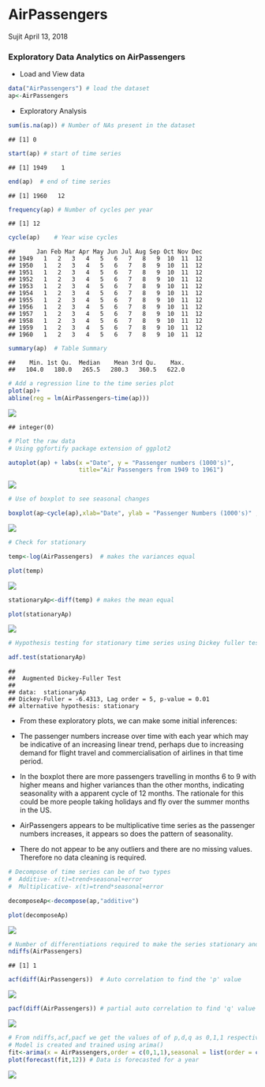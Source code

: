 AirPassengers
================
Sujit
April 13, 2018

### Exploratory Data Analytics on AirPassengers

-   Load and View data

``` r
data("AirPassengers") # load the dataset
ap<-AirPassengers
```

-   Exploratory Analysis

``` r
sum(is.na(ap)) # Number of NAs present in the dataset
```

    ## [1] 0

``` r
start(ap) # start of time series
```

    ## [1] 1949    1

``` r
end(ap)  # end of time series
```

    ## [1] 1960   12

``` r
frequency(ap) # Number of cycles per year
```

    ## [1] 12

``` r
cycle(ap)    # Year wise cycles
```

    ##      Jan Feb Mar Apr May Jun Jul Aug Sep Oct Nov Dec
    ## 1949   1   2   3   4   5   6   7   8   9  10  11  12
    ## 1950   1   2   3   4   5   6   7   8   9  10  11  12
    ## 1951   1   2   3   4   5   6   7   8   9  10  11  12
    ## 1952   1   2   3   4   5   6   7   8   9  10  11  12
    ## 1953   1   2   3   4   5   6   7   8   9  10  11  12
    ## 1954   1   2   3   4   5   6   7   8   9  10  11  12
    ## 1955   1   2   3   4   5   6   7   8   9  10  11  12
    ## 1956   1   2   3   4   5   6   7   8   9  10  11  12
    ## 1957   1   2   3   4   5   6   7   8   9  10  11  12
    ## 1958   1   2   3   4   5   6   7   8   9  10  11  12
    ## 1959   1   2   3   4   5   6   7   8   9  10  11  12
    ## 1960   1   2   3   4   5   6   7   8   9  10  11  12

``` r
summary(ap)  # Table Summary
```

    ##    Min. 1st Qu.  Median    Mean 3rd Qu.    Max. 
    ##   104.0   180.0   265.5   280.3   360.5   622.0

``` r
# Add a regression line to the time series plot
plot(ap)+
abline(reg = lm(AirPassengers~time(ap)))
```

![](Airpassenger_ts_files/figure-markdown_github/unnamed-chunk-2-1.png)

    ## integer(0)

``` r
# Plot the raw data
# Using ggfortify package extension of ggplot2

autoplot(ap) + labs(x ="Date", y = "Passenger numbers (1000's)",
                    title="Air Passengers from 1949 to 1961") 
```

![](Airpassenger_ts_files/figure-markdown_github/unnamed-chunk-2-2.png)

``` r
# Use of boxplot to see seasonal changes

boxplot(ap~cycle(ap),xlab="Date", ylab = "Passenger Numbers (1000's)" ,main ="Monthly Air Passengers Boxplot from 1949 to 1961")
```

![](Airpassenger_ts_files/figure-markdown_github/unnamed-chunk-2-3.png)

``` r
# Check for stationary

temp<-log(AirPassengers)  # makes the variances equal

plot(temp)
```

![](Airpassenger_ts_files/figure-markdown_github/unnamed-chunk-2-4.png)

``` r
stationaryAp<-diff(temp) # makes the mean equal

plot(stationaryAp)
```

![](Airpassenger_ts_files/figure-markdown_github/unnamed-chunk-2-5.png)

``` r
# Hypothesis testing for stationary time series using Dickey fuller test

adf.test(stationaryAp)
```

    ## 
    ##  Augmented Dickey-Fuller Test
    ## 
    ## data:  stationaryAp
    ## Dickey-Fuller = -6.4313, Lag order = 5, p-value = 0.01
    ## alternative hypothesis: stationary

-   From these exploratory plots, we can make some initial inferences:

-   The passenger numbers increase over time with each year which may be indicative of an increasing linear trend, perhaps due to increasing demand for flight travel and commercialisation of airlines in that time period.
-   In the boxplot there are more passengers travelling in months 6 to 9 with higher means and higher variances than the other months, indicating seasonality with a apparent cycle of 12 months. The rationale for this could be more people taking holidays and fly over the summer months in the US.
-   AirPassengers appears to be multiplicative time series as the passenger numbers increases, it appears so does the pattern of seasonality.
-   There do not appear to be any outliers and there are no missing values. Therefore no data cleaning is required.

``` r
# Decompose of time series can be of two types
#  Additive- x(t)=trend+seasonal+error
#  Multiplicative- x(t)=trend*seasonal+error

decomposeAp<-decompose(ap,"additive")

plot(decomposeAp)
```

![](Airpassenger_ts_files/figure-markdown_github/unnamed-chunk-3-1.png)

``` r
# Number of differentiations required to make the series stationary and find 'd'
ndiffs(AirPassengers)  
```

    ## [1] 1

``` r
acf(diff(AirPassengers))  # Auto correlation to find the 'p' value
```

![](Airpassenger_ts_files/figure-markdown_github/unnamed-chunk-3-2.png)

``` r
pacf(diff(AirPassengers)) # partial auto correlation to find 'q' value
```

![](Airpassenger_ts_files/figure-markdown_github/unnamed-chunk-3-3.png)

``` r
# From ndiffs,acf,pacf we get the values of of p,d,q as 0,1,1 respectively
# Model is created and trained using arima()
fit<-arima(x = AirPassengers,order = c(0,1,1),seasonal = list(order = c(0, 1, 1),period = 12))
plot(forecast(fit,12)) # Data is forecasted for a year
```

![](Airpassenger_ts_files/figure-markdown_github/unnamed-chunk-3-4.png)
